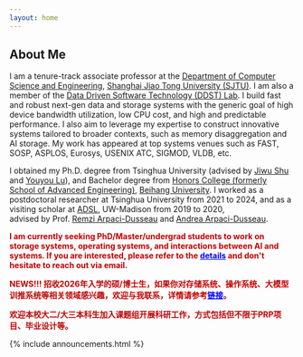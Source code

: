 ```yaml
---
layout: home
---
```


<h2>About Me</h2>

<!-- <div style="text-align: justify;"> -->
I am a tenure-track associate professor at the [Department of Computer Science and Engineering](https://www.cs.sjtu.edu.cn/), 
[Shanghai Jiao Tong University (SJTU)](https://www.sjtu.edu.cn/). I am also a member of the [Data Driven Software Technology (DDST) Lab](https://ddst.sjtu.edu.cn/).
I build fast and robust next-gen data and storage systems with the generic goal of 
high device bandwidth utilization, low CPU cost, and high and predictable performance.
I also aim to leverage my expertise to construct innovative systems tailored to broader contexts, 
such as memory disaggregation and AI storage.
My work has appeared at top systems venues such as FAST, SOSP, ASPLOS, Eurosys, USENIX ATC, SIGMOD, VLDB, etc.
<!-- </div> -->

I obtained my Ph.D. degree from Tsinghua University (advised by [Jiwu Shu](http://storage.cs.tsinghua.edu.cn/~jiwu-shu) 
and [Youyou Lu](http://storage.cs.tsinghua.edu.cn/~lu)), and Bachelor
degree from [Honors College (formerly School of Advanced 
Engineering)](http://hc.buaa.edu.cn/), [Beihang University](http://www.buaa.edu.cn).
I worked as a postdoctoral researcher at Tsinghua University from 2021 to 2024, and as a 
visiting scholar at [ADSL](https://research.cs.wisc.edu/adsl/), UW-Madison from 2019 to 2020,  
advised by Prof. [Remzi Arpaci-Dusseau](http://pages.cs.wisc.edu/~remzi/) and 
[Andrea Arpaci-Dusseau](http://pages.cs.wisc.edu/~dusseau/).

<p style="color: #c00000; font-weight: bold;">I am currently seeking PhD/Master/undergrad students to work on storage systems, operating systems, and interactions between AI and systems. 
    If you are interested, please refer to the <a href="/static_files/recruitment_v3.pdf" style="text-decoration: underline; color: blue;">details</a> and don't hesitate to reach out via email.</p>

<p style="color: #c00000; font-weight: bold;">NEWS!!! 招收2026年入学的硕/博士生，如果你对存储系统、操作系统、大模型训推系统等相关领域感兴趣，欢迎与我联系，详情请参考<a href="/static_files/recruitment_v3.pdf" style="text-decoration: underline; color: blue;">链接</a>。</p>
    
<p style="color: #c00000; font-weight: bold;">欢迎本校大二/大三本科生加入课题组开展科研工作，方式包括但不限于PRP项目、毕业设计等。</p>

<div class="row">
{% include announcements.html %}
</div>

<br />


